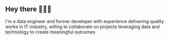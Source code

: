 ## Hey there 🙋🏻‍♀

I'm a data engineer and former developer with experience delivering quality works in IT industry, willing to collaborate on projects leveraging data and technology to create meaningful outcomes
